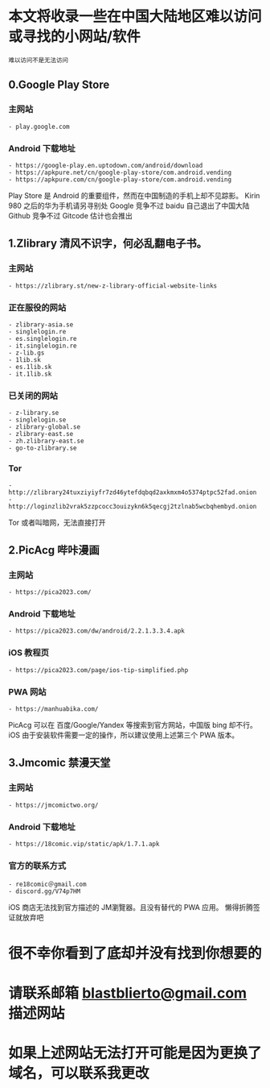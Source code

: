 # 本文将收录一些在中国大陆地区难以访问或寻找的小网站/软件
    难以访问不是无法访问

## 0.Google Play Store
### 主网站
    - play.google.com
### Android 下载地址    
    - https://google-play.en.uptodown.com/android/download
    - https://apkpure.net/cn/google-play-store/com.android.vending
    - https://apkpure.com/cn/google-play-store/com.android.vending

Play Store 是 Android 的重要组件，然而在中国制造的手机上却不见踪影。
Kirin 980 之后的华为手机请另寻别处
Google 竞争不过 baidu 自己退出了中国大陆
Github 竞争不过 Gitcode 估计也会推出

## 1.Zlibrary 清风不识字，何必乱翻电子书。
### 主网站
    - https://zlibrary.st/new-z-library-official-website-links
### 正在服役的网站
    - zlibrary-asia.se
    - singlelogin.re
    - es.singlelogin.re
    - it.singlelogin.re
    - z-lib.gs
    - 1lib.sk
    - es.1lib.sk
    - it.1lib.sk
### 已关闭的网站
    - z-library.se
    - singlelogin.se
    - zlibrary-global.se
    - zlibrary-east.se
    - zh.zlibrary-east.se
    - go-to-zlibrary.se
### Tor
    - http://zlibrary24tuxziyiyfr7zd46ytefdqbqd2axkmxm4o5374ptpc52fad.onion
    - http://loginzlib2vrak5zzpcocc3ouizykn6k5qecgj2tzlnab5wcbqhembyd.onion
    
Tor 或者叫暗网，无法直接打开


## 2.PicAcg 哔咔漫画
###  主网站
    - https://pica2023.com/
###  Android 下载地址
    - https://pica2023.com/dw/android/2.2.1.3.3.4.apk
###  iOS 教程页
    - https://pica2023.com/page/ios-tip-simplified.php
###  PWA 网站
    - https://manhuabika.com/

PicAcg 可以在 百度/Google/Yandex 等搜索到官方网站，中国版 bing 却不行。    
iOS 由于安装软件需要一定的操作，所以建议使用上述第三个 PWA 版本。

## 3.Jmcomic 禁漫天堂
### 主网站
    - https://jmcomictwo.org/
### Android 下载地址
    - https://18comic.vip/static/apk/1.7.1.apk
### 官方的联系方式
    - re18comic＠gmail.com
    - discord.gg/V74p7HM

iOS 商店无法找到官方描述的 JM瀏覽器。且没有替代的 PWA 应用。
懒得折腾签证就放弃吧
















# 很不幸你看到了底却并没有找到你想要的
# 请联系邮箱 blastblierto@gmail.com 描述网站
# 如果上述网站无法打开可能是因为更换了域名，可以联系我更改
